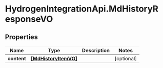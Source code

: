 # HydrogenIntegrationApi.MdHistoryResponseVO

## Properties
Name | Type | Description | Notes
------------ | ------------- | ------------- | -------------
**content** | [**[MdHistoryItemVO]**](MdHistoryItemVO.md) |  | [optional] 


